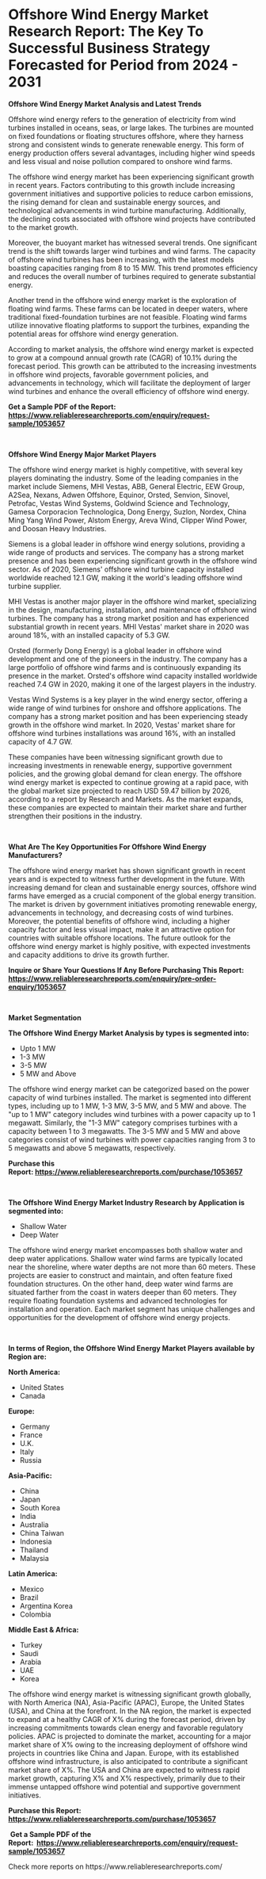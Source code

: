 <p><h1>Offshore Wind Energy Market Research Report: The Key To Successful Business Strategy Forecasted for Period from 2024 - 2031</h1></p><p><strong>Offshore Wind Energy Market Analysis and Latest Trends</strong></p>
<p><p>Offshore wind energy refers to the generation of electricity from wind turbines installed in oceans, seas, or large lakes. The turbines are mounted on fixed foundations or floating structures offshore, where they harness strong and consistent winds to generate renewable energy. This form of energy production offers several advantages, including higher wind speeds and less visual and noise pollution compared to onshore wind farms.</p><p>The offshore wind energy market has been experiencing significant growth in recent years. Factors contributing to this growth include increasing government initiatives and supportive policies to reduce carbon emissions, the rising demand for clean and sustainable energy sources, and technological advancements in wind turbine manufacturing. Additionally, the declining costs associated with offshore wind projects have contributed to the market growth.</p><p>Moreover, the buoyant market has witnessed several trends. One significant trend is the shift towards larger wind turbines and wind farms. The capacity of offshore wind turbines has been increasing, with the latest models boasting capacities ranging from 8 to 15 MW. This trend promotes efficiency and reduces the overall number of turbines required to generate substantial energy.</p><p>Another trend in the offshore wind energy market is the exploration of floating wind farms. These farms can be located in deeper waters, where traditional fixed-foundation turbines are not feasible. Floating wind farms utilize innovative floating platforms to support the turbines, expanding the potential areas for offshore wind energy generation.</p><p>According to market analysis, the offshore wind energy market is expected to grow at a compound annual growth rate (CAGR) of 10.1% during the forecast period. This growth can be attributed to the increasing investments in offshore wind projects, favorable government policies, and advancements in technology, which will facilitate the deployment of larger wind turbines and enhance the overall efficiency of offshore wind energy.</p></p>
<p><strong>Get a Sample PDF of the Report:&nbsp; <a href="https://www.reliableresearchreports.com/enquiry/request-sample/1053657">https://www.reliableresearchreports.com/enquiry/request-sample/1053657</a></strong></p>
<p>&nbsp;</p>
<p><strong>Offshore Wind Energy Major Market Players</strong></p>
<p><p>The offshore wind energy market is highly competitive, with several key players dominating the industry. Some of the leading companies in the market include Siemens, MHI Vestas, ABB, General Electric, EEW Group, A2Sea, Nexans, Adwen Offshore, Equinor, Orsted, Senvion, Sinovel, Petrofac, Vestas Wind Systems, Goldwind Science and Technology, Gamesa Corporacion Technologica, Dong Energy, Suzlon, Nordex, China Ming Yang Wind Power, Alstom Energy, Areva Wind, Clipper Wind Power, and Doosan Heavy Industries.</p><p>Siemens is a global leader in offshore wind energy solutions, providing a wide range of products and services. The company has a strong market presence and has been experiencing significant growth in the offshore wind sector. As of 2020, Siemens' offshore wind turbine capacity installed worldwide reached 12.1 GW, making it the world's leading offshore wind turbine supplier.</p><p>MHI Vestas is another major player in the offshore wind market, specializing in the design, manufacturing, installation, and maintenance of offshore wind turbines. The company has a strong market position and has experienced substantial growth in recent years. MHI Vestas' market share in 2020 was around 18%, with an installed capacity of 5.3 GW.</p><p>Orsted (formerly Dong Energy) is a global leader in offshore wind development and one of the pioneers in the industry. The company has a large portfolio of offshore wind farms and is continuously expanding its presence in the market. Orsted's offshore wind capacity installed worldwide reached 7.4 GW in 2020, making it one of the largest players in the industry.</p><p>Vestas Wind Systems is a key player in the wind energy sector, offering a wide range of wind turbines for onshore and offshore applications. The company has a strong market position and has been experiencing steady growth in the offshore wind market. In 2020, Vestas' market share for offshore wind turbines installations was around 16%, with an installed capacity of 4.7 GW.</p><p>These companies have been witnessing significant growth due to increasing investments in renewable energy, supportive government policies, and the growing global demand for clean energy. The offshore wind energy market is expected to continue growing at a rapid pace, with the global market size projected to reach USD 59.47 billion by 2026, according to a report by Research and Markets. As the market expands, these companies are expected to maintain their market share and further strengthen their positions in the industry.</p></p>
<p>&nbsp;</p>
<p><strong>What Are The Key Opportunities For Offshore Wind Energy Manufacturers?</strong></p>
<p><p>The offshore wind energy market has shown significant growth in recent years and is expected to witness further development in the future. With increasing demand for clean and sustainable energy sources, offshore wind farms have emerged as a crucial component of the global energy transition. The market is driven by government initiatives promoting renewable energy, advancements in technology, and decreasing costs of wind turbines. Moreover, the potential benefits of offshore wind, including a higher capacity factor and less visual impact, make it an attractive option for countries with suitable offshore locations. The future outlook for the offshore wind energy market is highly positive, with expected investments and capacity additions to drive its growth further.</p></p>
<p><strong>Inquire or Share Your Questions If Any Before Purchasing This Report: <a href="https://www.reliableresearchreports.com/enquiry/pre-order-enquiry/1053657">https://www.reliableresearchreports.com/enquiry/pre-order-enquiry/1053657</a></strong></p>
<p>&nbsp;</p>
<p><strong>Market Segmentation</strong></p>
<p><strong>The Offshore Wind Energy Market Analysis by types is segmented into:</strong></p>
<p><ul><li>Upto 1 MW</li><li>1-3 MW</li><li>3-5 MW</li><li>5 MW and Above</li></ul></p>
<p><p>The offshore wind energy market can be categorized based on the power capacity of wind turbines installed. The market is segmented into different types, including up to 1 MW, 1-3 MW, 3-5 MW, and 5 MW and above. The "up to 1 MW" category includes wind turbines with a power capacity up to 1 megawatt. Similarly, the "1-3 MW" category comprises turbines with a capacity between 1 to 3 megawatts. The 3-5 MW and 5 MW and above categories consist of wind turbines with power capacities ranging from 3 to 5 megawatts and above 5 megawatts, respectively.</p></p>
<p><strong>Purchase this Report:&nbsp;<a href="https://www.reliableresearchreports.com/purchase/1053657">https://www.reliableresearchreports.com/purchase/1053657</a></strong></p>
<p>&nbsp;</p>
<p><strong>The Offshore Wind Energy Market Industry Research by Application is segmented into:</strong></p>
<p><ul><li>Shallow Water</li><li>Deep Water</li></ul></p>
<p><p>The offshore wind energy market encompasses both shallow water and deep water applications. Shallow water wind farms are typically located near the shoreline, where water depths are not more than 60 meters. These projects are easier to construct and maintain, and often feature fixed foundation structures. On the other hand, deep water wind farms are situated farther from the coast in waters deeper than 60 meters. They require floating foundation systems and advanced technologies for installation and operation. Each market segment has unique challenges and opportunities for the development of offshore wind energy projects.</p></p>
<p>&nbsp;</p>
<p><strong>In terms of Region, the Offshore Wind Energy Market Players available by Region are:</strong></p>
<p>
    <p> <strong> North America: </strong>
        <ul>
            <li>United States</li>
            <li>Canada</li>
        </ul>
        </p> 
    <p> <strong> Europe: </strong>
        <ul>
            <li>Germany</li>
            <li>France</li>
            <li>U.K.</li>
            <li>Italy</li>
            <li>Russia</li>
        </ul>
        </p> 
    <p> <strong> Asia-Pacific: </strong>
        <ul>
            <li>China</li>
            <li>Japan</li>
            <li>South Korea</li>
            <li>India</li>
            <li>Australia</li>
            <li>China Taiwan</li>
            <li>Indonesia</li>
            <li>Thailand</li>
            <li>Malaysia</li>
        </ul>
        </p> 
    <p> <strong> Latin America: </strong>
        <ul>
            <li>Mexico</li>
            <li>Brazil</li>
            <li>Argentina Korea</li>
            <li>Colombia</li>
        </ul>
        </p> 
    <p> <strong> Middle East & Africa: </strong>
        <ul>
            <li>Turkey</li>
            <li>Saudi</li>
            <li>Arabia</li>
            <li>UAE</li>
            <li>Korea</li>
        </ul>
    </p>
    </p>
<p><p>The offshore wind energy market is witnessing significant growth globally, with North America (NA), Asia-Pacific (APAC), Europe, the United States (USA), and China at the forefront. In the NA region, the market is expected to expand at a healthy CAGR of X% during the forecast period, driven by increasing commitments towards clean energy and favorable regulatory policies. APAC is projected to dominate the market, accounting for a major market share of X% owing to the increasing deployment of offshore wind projects in countries like China and Japan. Europe, with its established offshore wind infrastructure, is also anticipated to contribute a significant market share of X%. The USA and China are expected to witness rapid market growth, capturing X% and X% respectively, primarily due to their immense untapped offshore wind potential and supportive government initiatives.</p></p>
<p><strong>Purchase this Report: <a href="https://www.reliableresearchreports.com/purchase/1053657">https://www.reliableresearchreports.com/purchase/1053657</a></strong></p>
<p>&nbsp;<strong>Get a Sample PDF of the Report:&nbsp;&nbsp;<a href="https://www.reliableresearchreports.com/enquiry/request-sample/1053657">https://www.reliableresearchreports.com/enquiry/request-sample/1053657</a></strong></p>
<p><strong></strong></p>
<p>Check more reports on https://www.reliableresearchreports.com/</p>